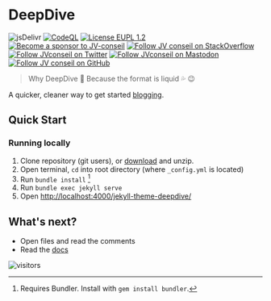 # DeepDive

![jsDelivr](https://data.jsdelivr.com/v1/package/gh/JV-conseil/jekyll-theme-deepdive/badge)
[![CodeQL](https://github.com/JV-conseil/jekyll-theme-deepdive/actions/workflows/codeql.yml/badge.svg)](https://github.com/JV-conseil/jekyll-theme-deepdive/actions/workflows/codeql.yml)
[![License EUPL 1.2](https://img.shields.io/badge/License-EUPL--1.2-blue.svg)](LICENSE)
[![Become a sponsor to JV-conseil](https://img.shields.io/static/v1?label=Sponsor&message=%E2%9D%A4&logo=GitHub&color=%23fe8e86)](https://github.com/sponsors/JV-conseil "Become a sponsor to JV-conseil")
[![Follow JV conseil on StackOverflow](https://img.shields.io/stackexchange/stackoverflow/r/2477854)](https://stackoverflow.com/users/2477854/jv-conseil "Follow JV conseil on StackOverflow")
[![Follow JVconseil on Twitter](https://img.shields.io/twitter/follow/JVconseil.svg?style=social&logo=twitter)](https://twitter.com/JVconseil "Follow JVconseil on Twitter")
[![Follow JVconseil on Mastodon](https://img.shields.io/mastodon/follow/109896584320509054?domain=https%3A%2F%2Ffosstodon.org)](https://fosstodon.org/@JVconseil "Follow JVconseil@fosstodon.org on Mastodon")
[![Follow JV conseil on GitHub](https://img.shields.io/github/followers/JV-conseil?label=JV-conseil&style=social)](https://github.com/JV-conseil "Follow JV-conseil on GitHub")

> Why DeepDive 🌊 Because the format is liquid 💦 😉

A quicker, cleaner way to get started [blogging](https://github.com/hydecorp/hydejack/).

## Quick Start

### Running locally

1. Clone repository (git users), or [download] and unzip.
2. Open terminal, `cd` into root directory (where `_config.yml` is located)
3. Run `bundle install` [^1]
4. Run `bundle exec jekyll serve`
5. Open <http://localhost:4000/jekyll-theme-deepdive/>

## What's next?

* Open files and read the comments
* Read the [docs](https://jv-conseil.github.io/jekyll-theme-deepdive/docs/basics/)

[^1]: Requires Bundler. Install with `gem install bundler`.

[download]: https://github.com/JV-conseil/jekyll-theme-deepdive/archive/refs/heads/master.zip

![visitors](https://visitor-badge.laobi.icu/badge?page_id=JV-conseil.deepdive)
